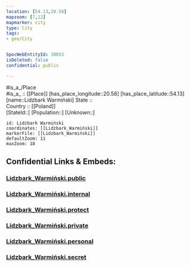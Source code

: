 ```yaml
---
location: [54.13,20.58] 
mapzoom: [7,12] 
mapmarker: city 
type: City
tags:
- geo/City


SpocWebEntityId: 30853
isDeleted: false
confidential: public

---
```

#is_a_/Place  
#is_a_ :: [[Place]] 
[has_place_longitude::20.58] 
[has_place_latitude::54.13] 
[name::Lidzbark Warmiński] 
State ::  
Country :: [[Poland]]  
[StateId::] 
[Population::] 
[Unknown::] 


```leaflet
id: Lidzbark Warmiński
coordinates: [[Lidzbark_Warmiński]] 
markerFile: [[Lidzbark_Warmiński]] 
defaultZoom: 11 
maxZoom: 18
```


## Confidential Links & Embeds: 

### [Lidzbark_Warmiński.public](/_public/\Earth\Continent\Europe\Europe~East\Poland\Provinces~Poland\Warmian-Masurian\CityLidzbark_Warmiński.public.md) 

### [Lidzbark_Warmiński.internal](/_internal/\Earth\Continent\Europe\Europe~East\Poland\Provinces~Poland\Warmian-Masurian\CityLidzbark_Warmiński.internal.md) 

### [Lidzbark_Warmiński.protect](/_protect/\Earth\Continent\Europe\Europe~East\Poland\Provinces~Poland\Warmian-Masurian\CityLidzbark_Warmiński.protect.md) 

### [Lidzbark_Warmiński.private](/_private/\Earth\Continent\Europe\Europe~East\Poland\Provinces~Poland\Warmian-Masurian\CityLidzbark_Warmiński.private.md) 

### [Lidzbark_Warmiński.personal](/_personal/\Earth\Continent\Europe\Europe~East\Poland\Provinces~Poland\Warmian-Masurian\CityLidzbark_Warmiński.personal.md) 

### [Lidzbark_Warmiński.secret](/_secret/\Earth\Continent\Europe\Europe~East\Poland\Provinces~Poland\Warmian-Masurian\CityLidzbark_Warmiński.secret.md)

